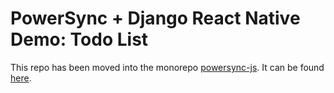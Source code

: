 # PowerSync + Django React Native Demo: Todo List

This repo has been moved into the monorepo [powersync-js](https://github.com/powersync-ja/powersync-js). It can be found [here](https://github.com/powersync-ja/powersync-js/tree/main/demos/django-react-native-todolist).
